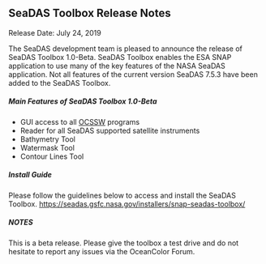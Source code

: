 SeaDAS Toolbox Release Notes
--------------------------------

Release Date: July 24, 2019

The SeaDAS development team is pleased to announce the release of SeaDAS Toolbox 1.0-Beta. SeaDAS Toolbox
enables the ESA SNAP application to use many of the key features of the NASA SeaDAS application. Not all
features of the current version SeaDAS 7.5.3 have been added to the SeaDAS Toolbox.

##### Main Features of SeaDAS Toolbox 1.0-Beta

* GUI access to all [OCSSW](https://oceandata.sci.gsfc.nasa.gov/ocssw/) programs
* Reader for all SeaDAS supported satellite instruments
* Bathymetry Tool
* Watermask Tool
* Contour Lines Tool



##### Install Guide

Please follow the guidelines below to access and install the SeaDAS Toolbox.
https://seadas.gsfc.nasa.gov/installers/snap-seadas-toolbox/


##### NOTES

This is a beta release. Please give the toolbox a test drive and do not hesitate to report any issues via
the OceanColor Forum.

<!-- A comprehensive list of all issues resolved in this version of the SeaDAS Toolbox can be found in our 
[issue tracking system](https://bugs.earthdata.nasa.gov/browse/OBDAACPM-1098?filter=-1)  -->
